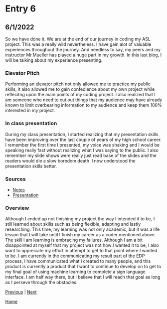 # Entry 6
## 6/1/2022

So we have done it. We are at the end of our journey in coding my ASL project. This was a really wild nevertheless. I have gain alot of valuable experiences throughout the journey. And needless to say, my peers and my instructor Mr.Mueller has played a huge part in my growth. In this last blog, I will be talking about my experience presenting.

### Elevator Pitch

Performing an elevator pitch not only allowed me to practice my public skills, it also allowed me to gain confedience about my own project while reflecitng upon the main points of my coding project. I also realized that I am someone who need to cut out things that my audience may have already known to limit overbearing information to my audience and keep them 100% interested in my project.

### In class presentation

During my class presentation, I started realizing that my presentation skills have been improving over the last couple of years of my high school career. I remember the first time I presented, my voice was shaking and I would be speaking really fast without realizing what I was saying to the public. I also remember my slide shows were really just read base of the slides and the readers would die a slow boredom death. I now understood the presentation skills better.

### Sources
* [Notes](https://docs.google.com/document/d/1bkMlVr6t83pH5QPWfL9qmYrdFVeO6L20wODqWNp-H1o/edit?usp=sharing)
* [Presentation](https://docs.google.com/presentation/d/1meQsKBLjtdiLTM-znO8uCdfN5MhAGlhEjlovjfkRHZU/edit?usp=sharing)

### Overview

Although I ended up not finishing my project the way I intended it to be, I still learned about skills such as being flexible, adapting and lastly researching. This time, my learning was not only academic, but it was a life lesson that I will take until I finish my career as a coder mentioned above. The skill I am learning is embracing my failures. Although I am a bit disappointed at myself that my project was not how I wanted it to be, I also want to appreicate my effort in attempt to get to that point where I wanted to be. I am currently in the communicating my result part of the EDP process, I have communicated what I created to many people, and this product is currently a product that I want to continue to develop on to get to my final goal of using machine learning to complete a sign language interface. I am half way there, but I believe that I will reach that goal as long as I perseve through the obstacles.

[Previous](entry05.md) | [Next](entry07.md)

[Home](../README.md)